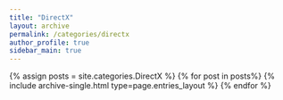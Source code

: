 ```yaml
---
title: "DirectX"  
layout: archive   
permalink: /categories/directx   
author_profile: true   
sidebar_main: true  
---
```


{% assign posts = site.categories.DirectX %}
{% for post in posts%} {% include archive-single.html type=page.entries_layout %} {% endfor %}